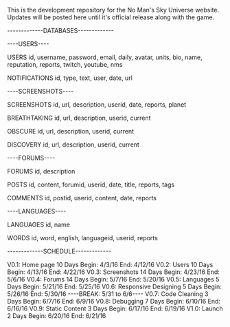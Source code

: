 This is the development repository for the No Man's Sky Universe website. Updates will be posted here until it's official release along with the game.

-------------DATABASES-------------

----USERS----

USERS
id, username, password, email, daily, avatar, units, bio, name, reputation, reports, twitch, youtube, nms

NOTIFICATIONS
id, type, text, user, date, url

----SCREENSHOTS----

SCREENSHOTS
id, url, description, userid, date, reports, planet

BREATHTAKING
id, url, description, userid, current

OBSCURE
id, url, description, userid, current

DISCOVERY
id, url, description, userid, current

----FORUMS----

FORUMS
id, description

POSTS
id, content, forumid, userid, date, title, reports, tags

COMMENTS
id, postid, userid, content, date, reports

----LANGUAGES----

LANGUAGES
id, name

WORDS
id, word, english, languageid, userid, reports


-------------SCHEDULE-------------

V0.1: Home page
  10 Days
  Begin: 4/3/16
  End: 4/12/16
V0.2: Users
  10 Days
  Begin: 4/13/16
  End: 4/22/16
V0.3: Screenshots
  14 Days
  Begin: 4/23/16
  End: 5/6/16
V0.4: Forums
  14 Days
  Begin: 5/7/16
  End: 5/20/16
V0.5: Languages
  5 Days
  Begin: 5/21/16
  End: 5/25/16
V0.6: Responsive Designing
  5 Days
  Begin: 5/26/16
  End: 5/30/16
----BREAK: 5/31 to 6/6----
V0.7: Code Cleaning
  3 Days
  Begin: 6/7/16
  End: 6/9/16
V0.8: Debugging
  7 Days
  Begin: 6/10/16
  End: 6/16/16
V0.9: Static Content
  3 Days
  Begin: 6/17/16
  End: 6/19/16
V1.0: Launch
  2 Days
  Begin: 6/20/16
  End: 6/21/16
